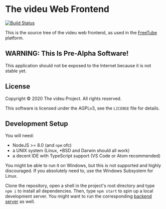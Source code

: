 # The videu Web Frontend

[![Build Status](https://jenkins.sandtler.club/buildStatus/icon?job=videu%2Ffrontend)](https://jenkins.sandtler.club/job/videu/job/frontend/)

This is the source tree of the videu web frontend, as used in the
[FreeTube](https://freetube.eu/) platform.

## WARNING: This Is Pre-Alpha Software!

This application should not be exposed to the Internet because it is
not stable yet.

## License

Copyright &copy; 2020 The videu Project.  All rights reserved.

This software is licensed under the AGPLv3, see the `LICENSE` file
for details.

## Development Setup

You will need:

- NodeJS >= 8.0 (and `npm` ofc)
- a UNIX system (Linux, *BSD and Darwin should all work)
- a decent IDE with TypeScript support (VS Code or Atom recommended)

You might be able to run it on Windows, but this is not supported and highly
discouraged.  If you absolutely need to, use the Windows Subsystem for Linux.

Clone the repository, open a shell in the project's root directory and type
`npm i` to install all dependencies.  Then, type `npm start` to spin up a
local development server.  You might want to run the corresponding
[backend server](https://github.com/videu/backend) as well.
